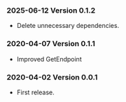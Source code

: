 ### 2025-06-12 Version 0.1.2
* Delete unnecessary dependencies.
  
### 2020-04-07 Version 0.1.1
* Improved GetEndpoint

### 2020-04-02 Version 0.0.1
* First release.